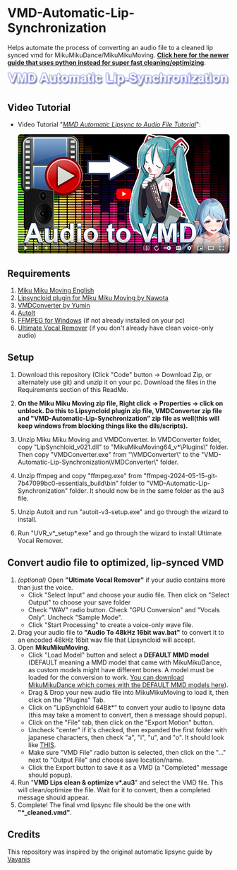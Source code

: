 # VMD-Automatic-Lip-Synchronization
Helps automate the process of converting an audio file to a cleaned lip synced vmd for MikuMikuDance/MikuMikuMoving. **[Click here for the newer guide that uses python instead for super fast cleaning/optimizing](README_Python.md)**.

![lipsync](img/vmd_auto_lipsync.png)

## Video Tutorial
- Video Tutorial "[_MMD Automatic Lipsync to Audio File Tutorial_](https://youtu.be/4Fnxsbt0DhE)":
  
  [<img src=img/audio_to_vmd_yt_270p.png width=480 alt=" MMD Automatic Lipsync to Audio File Tutorial ">](https://youtu.be/4Fnxsbt0DhE)

## Requirements

1. [Miku Miku Moving English](https://sites.google.com/site/mikumikumovingeng/) 
3. [Lipsyncloid plugin for Miku Miku Moving by Nawota](https://www.nicovideo.jp/watch/sm22506025)
3. [VMDConverter by Yumin](https://miku-challenge.up.seesaa.net/image/VMDConverter.zip)
4. [AutoIt](https://www.autoitscript.com/cgi-bin/getfile.pl?autoit3/autoit-v3-setup.zip)
5. [FFMPEG for Windows](https://www.gyan.dev/ffmpeg/builds/ffmpeg-git-essentials.7z) (if not already installed on your pc)
6. [Ultimate Vocal Remover](https://github.com/Anjok07/ultimatevocalremovergui/releases) (if you don't already have clean voice-only audio)

## Setup

1. Download this repository (Click "Code" button -> Download Zip, or alternately use git) and unzip it on your pc. Download the files in the Requirements section of this ReadMe.

2. **On the Miku Miku Moving zip file, Right click -> Properties -> click on unblock. Do this to Lipsyncloid plugin zip file, VMDConverter zip file and "VMD-Automatic-Lip-Synchronization" zip file as well(this will keep windows from blocking things like the dlls/scripts).**

3. Unzip Miku Miku Moving and VMDConverter. In VMDConverter folder, copy "LipSynchloid_v021.dll" to "MikuMikuMoving64_v*\Plugins\\" folder. Then copy "VMDConverter.exe" from "\VMDConverter\\" to the "VMD-Automatic-Lip-Synchronization\VMDConverter\\" folder.

4. Unzip ffmpeg and copy "ffmpeg.exe" from "ffmpeg-2024-05-15-git-7b47099bc0-essentials_build\bin\" folder to "VMD-Automatic-Lip-Synchronization" folder. It should now be in the same folder as the au3 file.

5. Unzip Autoit and run "autoit-v3-setup.exe" and go through the wizard to install.

6. Run "UVR_v*_setup*.exe" and go through the wizard to install Ultimate Vocal Remover.

## Convert audio file to optimized, lip-synced VMD

1. *(optional)* Open **"Ultimate Vocal Remover"** if your audio contains more than just the voice.
    - Click "Select Input" and choose your audio file. Then click on "Select Output" to choose your save folder
    - Check "WAV" radio button. Check "GPU Conversion" and "Vocals Only". Uncheck "Sample Mode".
    - Click "Start Processing" to create a voice-only wave file.
2. Drag your audio file to **"Audio To 48kHz 16bit wav.bat"** to convert it to an encoded 48kHz 16bit wav file that Lipsyncloid will accept.
3. Open **MikuMikuMoving**.
    - Click "Load Model" button and select a **DEFAULT MMD model** (DEFAULT meaning a MMD model that came with MikuMikuDance, as custom models might have different bones. A model must be loaded for the conversion to work. [You can download MikuMikuDance which comes with the DEFAULT MMD models here](https://drive.google.com/uc?id=1rzOO6DoECOsLxBRAGM5FjRz0bt7m9rub&export=download)).
    - Drag & Drop your new audio file into MikuMikuMoving to load it, then click on the "Plugins" Tab.
    - Click on "LipSynchloid 64Bit*" to convert your audio to lipsync data (this may take a moment to convert, then a message should popup).
    - Click on the "File" tab, then click on the "Export Motion" button.
    - Uncheck "center" if it's checked, then expanded the first folder with japanese characters, then check "a", "i", "u", and "o". It should look like [THIS](img/export_motion_settings.png).
    - Make sure "VMD File" radio button is selected, then click on the "..." next to "Output File" and choose save location/name.
    - Click the Export button to save it as a VMD (a "Completed" message should popup).
4. Run "**VMD Lips clean & optimize v\*.au3**" and select the VMD file. This will clean/optimize the file. Wait for it to convert, then a completed message should appear.
5. Complete! The final vmd lipsync file should be the one with **"\*_cleaned.vmd"**. 

## Credits
This repository was inspired by the original automatic lipsync guide by [Vayanis](https://www.youtube.com/watch?v=ozKBYGiyPJE)
